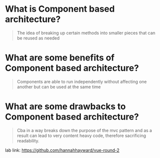 # What is Component based architecture?
> The idea of breaking up certain methods into smaller pieces that can be reused as needed
# What are some benefits of Component based architecture?
> Components are able to run independently without affecting one another but can be used at the same time
# What are some drawbacks to Component based architecture?
> Cba in a way breaks down the purpose of the mvc pattern and as a result can lead to very content heavy code, therefore sacrificing readability.

lab link: https://github.com/hannahhayward/vue-round-2

